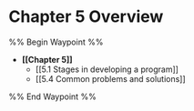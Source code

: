 # Chapter 5 Overview

%% Begin Waypoint %%
- **[[Chapter 5]]**
	- [[5.1 Stages in developing a program]]
	- [[5.4 Common problems and solutions]]

%% End Waypoint %%